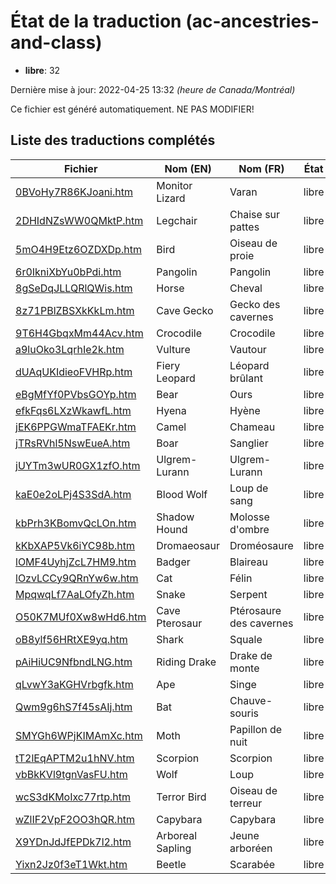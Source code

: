 # État de la traduction (ac-ancestries-and-class)

 * **libre**: 32


Dernière mise à jour: 2022-04-25 13:32 *(heure de Canada/Montréal)*

Ce fichier est généré automatiquement. NE PAS MODIFIER!
## Liste des traductions complétés

| Fichier   | Nom (EN)    | Nom (FR)    | État |
|-----------|-------------|-------------|:----:|
|[0BVoHy7R86KJoani.htm](ac-ancestries-and-class/0BVoHy7R86KJoani.htm)|Monitor Lizard|Varan|libre|
|[2DHIdNZsWW0QMktP.htm](ac-ancestries-and-class/2DHIdNZsWW0QMktP.htm)|Legchair|Chaise sur pattes|libre|
|[5mO4H9Etz6OZDXDp.htm](ac-ancestries-and-class/5mO4H9Etz6OZDXDp.htm)|Bird|Oiseau de proie|libre|
|[6r0IkniXbYu0bPdi.htm](ac-ancestries-and-class/6r0IkniXbYu0bPdi.htm)|Pangolin|Pangolin|libre|
|[8gSeDqJLLQRlQWis.htm](ac-ancestries-and-class/8gSeDqJLLQRlQWis.htm)|Horse|Cheval|libre|
|[8z71PBlZBSXkKkLm.htm](ac-ancestries-and-class/8z71PBlZBSXkKkLm.htm)|Cave Gecko|Gecko des cavernes|libre|
|[9T6H4GbqxMm44Acv.htm](ac-ancestries-and-class/9T6H4GbqxMm44Acv.htm)|Crocodile|Crocodile|libre|
|[a9luOko3LqrhIe2k.htm](ac-ancestries-and-class/a9luOko3LqrhIe2k.htm)|Vulture|Vautour|libre|
|[dUAqUKIdieoFVHRp.htm](ac-ancestries-and-class/dUAqUKIdieoFVHRp.htm)|Fiery Leopard|Léopard brûlant|libre|
|[eBgMfYf0PVbsGOYp.htm](ac-ancestries-and-class/eBgMfYf0PVbsGOYp.htm)|Bear|Ours|libre|
|[efkFqs6LXzWkawfL.htm](ac-ancestries-and-class/efkFqs6LXzWkawfL.htm)|Hyena|Hyène|libre|
|[jEK6PPGWmaTFAEKr.htm](ac-ancestries-and-class/jEK6PPGWmaTFAEKr.htm)|Camel|Chameau|libre|
|[jTRsRVhl5NswEueA.htm](ac-ancestries-and-class/jTRsRVhl5NswEueA.htm)|Boar|Sanglier|libre|
|[jUYTm3wUR0GX1zfO.htm](ac-ancestries-and-class/jUYTm3wUR0GX1zfO.htm)|Ulgrem-Lurann|Ulgrem-Lurann|libre|
|[kaE0e2oLPj4S3SdA.htm](ac-ancestries-and-class/kaE0e2oLPj4S3SdA.htm)|Blood Wolf|Loup de sang|libre|
|[kbPrh3KBomvQcLOn.htm](ac-ancestries-and-class/kbPrh3KBomvQcLOn.htm)|Shadow Hound|Molosse d'ombre|libre|
|[kKbXAP5Vk6iYC98b.htm](ac-ancestries-and-class/kKbXAP5Vk6iYC98b.htm)|Dromaeosaur|Droméosaure|libre|
|[lOMF4UyhjZcL7HM9.htm](ac-ancestries-and-class/lOMF4UyhjZcL7HM9.htm)|Badger|Blaireau|libre|
|[lOzvLCCy9QRnYw6w.htm](ac-ancestries-and-class/lOzvLCCy9QRnYw6w.htm)|Cat|Félin|libre|
|[MpqwqLf7AaLOfyZh.htm](ac-ancestries-and-class/MpqwqLf7AaLOfyZh.htm)|Snake|Serpent|libre|
|[O50K7MUf0Xw8wHd6.htm](ac-ancestries-and-class/O50K7MUf0Xw8wHd6.htm)|Cave Pterosaur|Ptérosaure des cavernes|libre|
|[oB8ylf56HRtXE9yq.htm](ac-ancestries-and-class/oB8ylf56HRtXE9yq.htm)|Shark|Squale|libre|
|[pAiHiUC9NfbndLNG.htm](ac-ancestries-and-class/pAiHiUC9NfbndLNG.htm)|Riding Drake|Drake de monte|libre|
|[qLvwY3aKGHVrbgfk.htm](ac-ancestries-and-class/qLvwY3aKGHVrbgfk.htm)|Ape|Singe|libre|
|[Qwm9g6hS7f45sAIj.htm](ac-ancestries-and-class/Qwm9g6hS7f45sAIj.htm)|Bat|Chauve-souris|libre|
|[SMYGh6WPjKIMAmXc.htm](ac-ancestries-and-class/SMYGh6WPjKIMAmXc.htm)|Moth|Papillon de nuit|libre|
|[tT2lEqAPTM2u1hNV.htm](ac-ancestries-and-class/tT2lEqAPTM2u1hNV.htm)|Scorpion|Scorpion|libre|
|[vbBkKVl9tgnVasFU.htm](ac-ancestries-and-class/vbBkKVl9tgnVasFU.htm)|Wolf|Loup|libre|
|[wcS3dKMoIxc77rtp.htm](ac-ancestries-and-class/wcS3dKMoIxc77rtp.htm)|Terror Bird|Oiseau de terreur|libre|
|[wZlIF2VpF2OO3hQR.htm](ac-ancestries-and-class/wZlIF2VpF2OO3hQR.htm)|Capybara|Capybara|libre|
|[X9YDnJdJfEPDk7l2.htm](ac-ancestries-and-class/X9YDnJdJfEPDk7l2.htm)|Arboreal Sapling|Jeune arboréen|libre|
|[Yixn2Jz0f3eT1Wkt.htm](ac-ancestries-and-class/Yixn2Jz0f3eT1Wkt.htm)|Beetle|Scarabée|libre|
